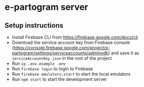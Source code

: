 # e-partogram server

## Setup instructions

- Install Firebase CLI from https://firebase.google.com/docs/cli
- Download the service account key from Firebase console (https://console.firebase.google.com/project/e-partogram/settings/serviceaccounts/adminsdk) and save it as `serviceAccountKey.json` in the root of the project
- Run `cp .env.example .env`
- Run `firebase login` to login to Firebase
- Run `firebase emulators:start` to start the local emulators
- Run `npm start` to start the development server
